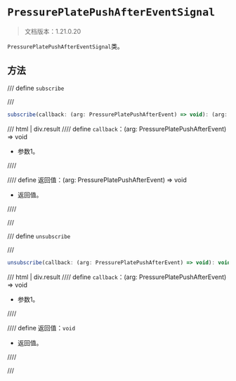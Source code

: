 # `PressurePlatePushAfterEventSignal`

> 文档版本：1.21.0.20

`PressurePlatePushAfterEventSignal`类。

## 方法

/// define
`subscribe`


///

```js
subscribe(callback: (arg: PressurePlatePushAfterEvent) => void): (arg: PressurePlatePushAfterEvent) => void
```

/// html | div.result
//// define
`callback`：(arg: PressurePlatePushAfterEvent) => void

- 参数1。


////

//// define
返回值：(arg: PressurePlatePushAfterEvent) => void

- 返回值。


////

///


/// define
`unsubscribe`


///

```js
unsubscribe(callback: (arg: PressurePlatePushAfterEvent) => void): void
```

/// html | div.result
//// define
`callback`：(arg: PressurePlatePushAfterEvent) => void

- 参数1。


////

//// define
返回值：`void`

- 返回值。


////

///

